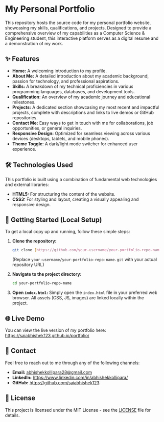 # My Personal Portfolio

This repository hosts the source code for my personal portfolio website, showcasing my skills, qualifications, and projects. Designed to provide a comprehensive overview of my capabilities as a Computer Science & Engineering student, this interactive platform serves as a digital resume and a demonstration of my work.

## ✨ Features

* **Home:** A welcoming introduction to my profile.
* **About Me:** A detailed introduction about my academic background, passion for technology, and professional aspirations.
* **Skills:** A breakdown of my technical proficiencies in various programming languages, databases, and development tools.
* **Qualification:** An overview of my academic journey and educational milestones.
* **Projects:** A dedicated section showcasing my most recent and impactful projects, complete with descriptions and links to live demos or GitHub repositories.
* **Contact Me:** Easy ways to get in touch with me for collaborations, job opportunities, or general inquiries.
* **Responsive Design:** Optimized for seamless viewing across various devices (desktops, tablets, and mobile phones).
* **Theme Toggle:** A dark/light mode switcher for enhanced user experience.

## 🛠️ Technologies Used

This portfolio is built using a combination of fundamental web technologies and external libraries:

* **HTML5:** For structuring the content of the website.
* **CSS3:** For styling and layout, creating a visually appealing and responsive design.


## 🚀 Getting Started (Local Setup)

To get a local copy up and running, follow these simple steps:

1.  **Clone the repository:**
    ```bash
    git clone [https://github.com/your-username/your-portfolio-repo-name.git](https://github.com/your-username/your-portfolio-repo-name.git)
    ```
    (Replace `your-username/your-portfolio-repo-name.git` with your actual repository URL)

2.  **Navigate to the project directory:**
    ```bash
    cd your-portfolio-repo-name
    ```

3.  **Open `index.html`:**
    Simply open the `index.html` file in your preferred web browser. All assets (CSS, JS, images) are linked locally within the project.

## 🌐 Live Demo

You can view the live version of my portfolio here:
https://saiabhishek123.github.io/portfolio/

## 📧 Contact

Feel free to reach out to me through any of the following channels:

* **Email:** abhishekkollipara28@gmail.com
* **LinkedIn:** https://www.linkedin.com/in/abhishekkollipara/
* **GitHub:** https://github.com/saiabhishek123

## 📄 License

This project is licensed under the MIT License - see the [LICENSE](LICENSE) file for details.
